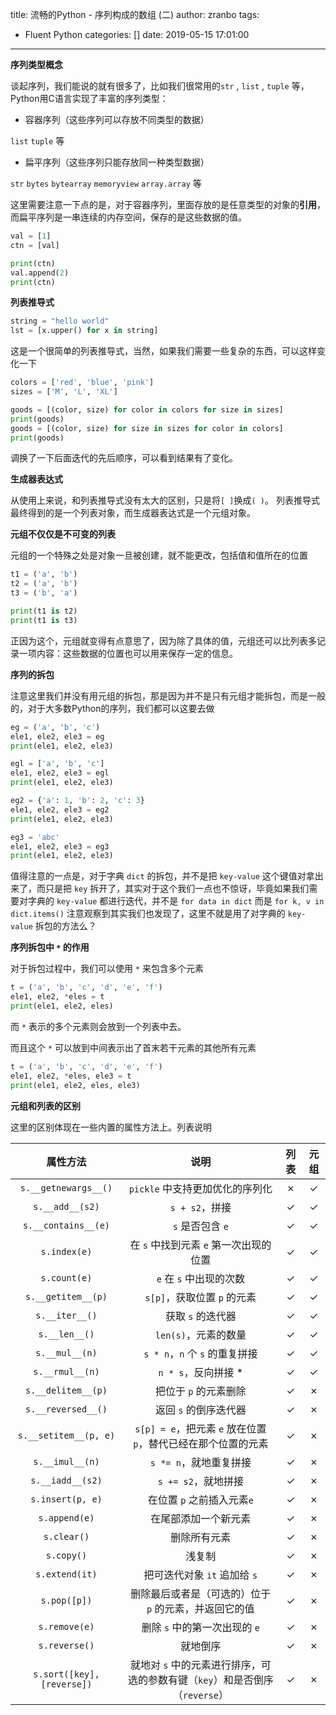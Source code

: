title: 流畅的Python - 序列构成的数组 (二)
author: zranbo
tags:
  - Fluent Python
categories: []
date: 2019-05-15 17:01:00
---
<b>序列类型概念</b>

谈起序列，我们能说的就有很多了，比如我们很常用的`str` , `list` , `tuple` 等，Python用C语言实现了丰富的序列类型：

 - 容器序列（这些序列可以存放不同类型的数据）
 
 `list` `tuple` 等
 
 - 扁平序列（这些序列只能存放同一种类型数据）
 
 `str` `bytes` `bytearray` `memoryview` `array.array` 等
 
 这里需要注意一下点的是，对于容器序列，里面存放的是任意类型的对象的<b>引用</b>，而扁平序列是一串连续的内存空间，保存的是这些数据的值。
 
```python
val = [1]
ctn = [val]

print(ctn)
val.append(2)
print(ctn)
```

<b>列表推导式</b>
```python
string = "hello world"
lst = [x.upper() for x in string]
```
这是一个很简单的列表推导式，当然，如果我们需要一些复杂的东西，可以这样变化一下

```python
colors = ['red', 'blue', 'pink']
sizes = ['M', 'L', 'XL']

goods = [(color, size) for color in colors for size in sizes]
print(goods)
goods = [(color, size) for size in sizes for color in colors]
print(goods)
```
调换了一下后面迭代的先后顺序，可以看到结果有了变化。


<b>生成器表达式</b>

从使用上来说，和列表推导式没有太大的区别，只是将`[ ]`换成`( )`。
列表推导式最终得到的是一个列表对象，而生成器表达式是一个元组对象。

<b>元组不仅仅是不可变的列表</b>

元组的一个特殊之处是对象一旦被创建，就不能更改，包括值和值所在的位置

```python
t1 = ('a', 'b')
t2 = ('a', 'b')
t3 = ('b', 'a')

print(t1 is t2)
print(t1 is t3)
```

正因为这个，元组就变得有点意思了，因为除了具体的值，元组还可以比列表多记录一项内容：这些数据的位置也可以用来保存一定的信息。

<b>序列的拆包</b>

注意这里我们并没有用元组的拆包，那是因为并不是只有元组才能拆包，而是一般的，对于大多数Python的序列，我们都可以这要去做
```python
eg = ('a', 'b', 'c')
ele1, ele2, ele3 = eg
print(ele1, ele2, ele3)

egl = ['a', 'b', 'c']
ele1, ele2, ele3 = egl
print(ele1, ele2, ele3)

eg2 = {'a': 1, 'b': 2, 'c': 3}
ele1, ele2, ele3 = eg2
print(ele1, ele2, ele3)

eg3 = 'abc'
ele1, ele2, ele3 = eg3
print(ele1, ele2, ele3)
```
值得注意的一点是，对于字典 `dict` 的拆包，并不是把 `key-value` 这个键值对拿出来了，而只是把 `key` 拆开了，其实对于这个我们一点也不惊讶，毕竟如果我们需要对字典的 `key-value` 都进行迭代，并不是 `for data in dict` 而是 `for k, v in dict.items()` 注意观察到其实我们也发现了，这里不就是用了对字典的 `key-value` 拆包的方法么？

<b>序列拆包中 `*` 的作用</b>

对于拆包过程中，我们可以使用 `*` 来包含多个元素
```python
t = ('a', 'b', 'c', 'd', 'e', 'f')
ele1, ele2, *eles = t
print(ele1, ele2, eles)
```

而 `*` 表示的多个元素则会放到一个列表中去。

而且这个 `*` 可以放到中间表示出了首末若干元素的其他所有元素
```python
t = ('a', 'b', 'c', 'd', 'e', 'f')
ele1, ele2, *eles, ele3 = t
print(ele1, ele2, eles, ele3)
```

<b>元组和列表的区别</b>

这里的区别体现在一些内置的属性方法上。列表说明

| 属性方法 | 说明 | 列表 | 元组 |
| :---: | :---: | :---: | :---: |
| `s.__getnewargs__()` | `pickle` 中支持更加优化的序列化 | ✗ | ✓ |
| `s.__add__(s2)` | `s + s2`，拼接 | ✓ | ✓ |
| `s.__contains__(e)` | `s` 是否包含 `e` | ✓ | ✓ |
| `s.index(e)` | 在 `s` 中找到元素 `e` 第一次出现的位置 | ✓ | ✓ |
| `s.count(e)` | `e` 在 `s` 中出现的次数 | ✓ | ✓ |
| `s.__getitem__(p)` | 	`s[p]`，获取位置 `p` 的元素 | ✓ | ✓ |
| `s.__iter__()` | 获取 `s` 的迭代器 | ✓ | ✓ |
| `s.__len__()` | `len(s)`，元素的数量 | ✓ | ✓ |
| `s.__mul__(n)` | `s * n`，`n` 个 `s` 的重复拼接 | ✓ | ✓ |
| `s.__rmul__(n)` | `n * s`，反向拼接 * | ✓ | ✓ |
| `s.__delitem__(p)` | 把位于 `p` 的元素删除 | ✓ | ✗ |
| `s.__reversed__()` | 返回 `s` 的倒序迭代器 | ✓ | ✗ |
| `s.__setitem__(p, e)` | `s[p] = e`，把元素 `e` 放在位置 `p`，替代已经在那个位置的元素 | ✓ | ✗ |
| `s.__imul__(n)` | `s *= n`，就地重复拼接 | ✓ | ✗ |
| `s.__iadd__(s2)` | `s += s2`，就地拼接 | ✓ | ✗ |
| `s.insert(p, e)` | 在位置 `p` 之前插入元素`e` | ✓ | ✗ |
| `s.append(e)` | 在尾部添加一个新元素 | ✓ | ✗ |
| `s.clear()` | 删除所有元素 | ✓ | ✗ |
| `s.copy()` | 浅复制 | ✓ | ✗ |
| `s.extend(it)` | 把可迭代对象 `it` 追加给 `s` | ✓ | ✗ |
| `s.pop([p])` | 删除最后或者是（可选的）位于 `p` 的元素，并返回它的值 | ✓ | ✗ |
| `s.remove(e)` | 删除 `s` 中的第一次出现的 `e` | ✓ | ✗ |
| `s.reverse()` | 就地倒序 | ✓ | ✗ |
| `s.sort([key], [reverse])` | 就地对 `s` 中的元素进行排序，可选的参数有键（`key`）和是否倒序（`reverse`） | ✓ | ✗ |

